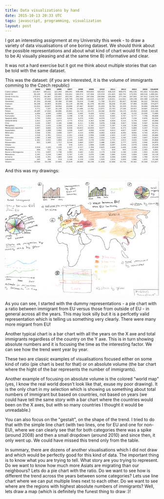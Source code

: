 ```yaml
---
title: Data visualizations by hand
date: 2015-10-13 20:33 UTC
tags: javascript, programming, visualization
layout: post
---
```


I got an interesting assignment at my University this week - to draw a variety
of data visualisations of one boring dataset.  We should think about the
possible representations and about what kind of chart would fit the best to be
A) visually pleasing and at the same time B) informative and clear.

It was not a hard exercise but it got me think about multiple stories that can
be told with the same dataset.

This was the dataset: (if you are interested, it is the volume of immigrants comming to the Czech republic)
![data](images/imigranti2.png)

And this was my drawings:

![data](images/visu2.jpeg)

As you can see, I started with the dummy representations - a pie chart with a
ratio between immigrant from EU versus those from outside of EU - in general
across all the years.  This may look silly but it is a perfcetly valid representation
which is telling us something very clearly. There were many more migrant from EU!

Another typical chart is a bar chart with all the years on the X axe and total
immigrants regardless of the country on the Y axe.  This is in turn showing
absolute numbers and it is focusing the time as the interesting factor. We can
see how the trend went year by year.

These two are classic examples of visualisations focused either on some kind of
ratio (pie chart is best for that) or on absolute volume (the bar chart where
the hight of the bar represents the number of immigrants).

Another example of focusing on absolute volume is the colored "world map" (yes,
I know the real world doesn't look like that, exuse my poor drawing). It is the
only chart in my selection which is showing us something about total numbers of
immigrant but based on countries, not based on years (we could have tell the
same story with a bar chart where the countries would been on the X axes, but
with so many countries I thought it would be unreadable.)

You can also focus on the "gestalt", on the shape of the trend. I tried to
do that with the simple line chart (with two lines, one for EU and one for non-EU),
where we can clearly see that for both categories there was a spike (around
2008) and then a small dropdown (around 2010) and since then, it only went up.
We could have missed this trend only from the table. 

In summary, there are dozens of another visualisations which I did not draw and
which would be perfectly good for this kind of data. The important thing is to
know what you are trying to tell.  What story are you trying to represent. Do
we want to know how much more Asiats are migrating than our neighbours? Lets do
a pie chart with the ratio. Do we want to see how is different the trend across
the years between some categories?  Lets use line chart where we can put
multiple lines next to each other. Do we want to see where are the regions with
highest absolute numbers of immigrants? Well, lets draw a map (which is
definitely the funest thing to draw :)!

